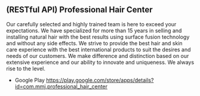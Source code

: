 ## (RESTful API) Professional Hair Center

Our carefully selected and highly trained team is here to exceed your expectations. We have specialized for more than 15 years in selling and installing natural hair with the best results using surface fusion technology and without any side effects. We strive to provide the best hair and skin care experience with the best international products to suit the desires and needs of our customers. We make difference and distinction based on our extensive experience and our ability to innovate and uniqueness. We always rise to the level.

- Google Play
https://play.google.com/store/apps/details?id=com.mmj.professional_hair_center
